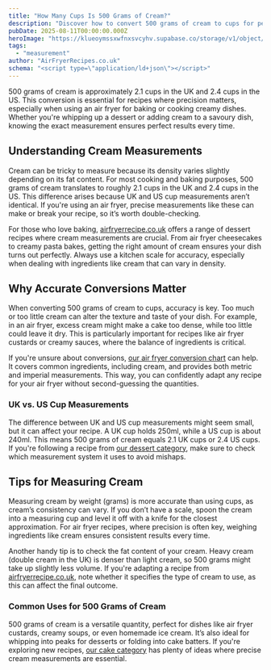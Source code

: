 ```yaml
---
title: "How Many Cups Is 500 Grams of Cream?"
description: "Discover how to convert 500 grams of cream to cups for perfect baking and cooking results every time. Includes UK and US measurements."
pubDate: 2025-08-11T00:00:00.000Z
heroImage: "https://klueoymssxwfnxsvcyhv.supabase.co/storage/v1/object/public/md/how-many-cups-is-500-grams-of-cream-9056d87e.webp"
tags:
  - "measurement"
author: "AirFryerRecipes.co.uk"
schema: "<script type=\"application/ld+json\"></script>"
---
```


<p>500 grams of cream is approximately 2.1 cups in the UK and 2.4 cups in the US. This conversion is essential for recipes where precision matters, especially when using an air fryer for baking or cooking creamy dishes. Whether you're whipping up a dessert or adding cream to a savoury dish, knowing the exact measurement ensures perfect results every time.</p>

<h2>Understanding Cream Measurements</h2>
<p>Cream can be tricky to measure because its density varies slightly depending on its fat content. For most cooking and baking purposes, 500 grams of cream translates to roughly 2.1 cups in the UK and 2.4 cups in the US. This difference arises because UK and US cup measurements aren’t identical. If you're using an air fryer, precise measurements like these can make or break your recipe, so it’s worth double-checking.</p>
<p>For those who love baking, <a href=https://www.airfryerrecipe.co.uk/recipes>airfryerrecipe.co.uk</a> offers a range of dessert recipes where cream measurements are crucial. From air fryer cheesecakes to creamy pasta bakes, getting the right amount of cream ensures your dish turns out perfectly. Always use a kitchen scale for accuracy, especially when dealing with ingredients like cream that can vary in density.</p>

<h2>Why Accurate Conversions Matter</h2>
<p>When converting 500 grams of cream to cups, accuracy is key. Too much or too little cream can alter the texture and taste of your dish. For example, in an air fryer, excess cream might make a cake too dense, while too little could leave it dry. This is particularly important for recipes like air fryer custards or creamy sauces, where the balance of ingredients is critical.</p>
<p>If you're unsure about conversions, <a href=https://www.airfryerrecipe.co.uk/air-fryer-conversion-chart>our air fryer conversion chart</a> can help. It covers common ingredients, including cream, and provides both metric and imperial measurements. This way, you can confidently adapt any recipe for your air fryer without second-guessing the quantities.</p>

<h3>UK vs. US Cup Measurements</h3>
<p>The difference between UK and US cup measurements might seem small, but it can affect your recipe. A UK cup holds 250ml, while a US cup is about 240ml. This means 500 grams of cream equals 2.1 UK cups or 2.4 US cups. If you're following a recipe from <a href=https://www.airfryerrecipe.co.uk/recipe-category/dessert>our dessert category</a>, make sure to check which measurement system it uses to avoid mishaps.</p>

<h2>Tips for Measuring Cream</h2>
<p>Measuring cream by weight (grams) is more accurate than using cups, as cream’s consistency can vary. If you don’t have a scale, spoon the cream into a measuring cup and level it off with a knife for the closest approximation. For air fryer recipes, where precision is often key, weighing ingredients like cream ensures consistent results every time.</p>
<p>Another handy tip is to check the fat content of your cream. Heavy cream (double cream in the UK) is denser than light cream, so 500 grams might take up slightly less volume. If you're adapting a recipe from <a href=https://www.airfryerrecipe.co.uk>airfryerrecipe.co.uk</a>, note whether it specifies the type of cream to use, as this can affect the final outcome.</p>

<h3>Common Uses for 500 Grams of Cream</h3>
<p>500 grams of cream is a versatile quantity, perfect for dishes like air fryer custards, creamy soups, or even homemade ice cream. It’s also ideal for whipping into peaks for desserts or folding into cake batters. If you're exploring new recipes, <a href=https://www.airfryerrecipe.co.uk/recipe-category/cakes>our cake category</a> has plenty of ideas where precise cream measurements are essential.</p>